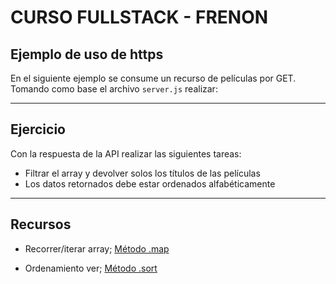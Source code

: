 # CURSO FULLSTACK -  FRENON

## Ejemplo de uso de https

En el siguiente ejemplo se consume un recurso de películas por GET.  Tomando como base el archivo `server.js` realizar:

***
## Ejercicio

Con la respuesta de la API realizar las siguientes tareas:

- Filtrar el array y devolver solos los títulos de las películas
- Los datos retornados debe estar ordenados alfabéticamente 

***
## Recursos

* Recorrer/iterar array; 
[Método .map](https://www.w3schools.com/jsref/jsref_map.asp)


* Ordenamiento ver; 
[Método .sort](https://www.w3schools.com/js/js_array_sort.asp)